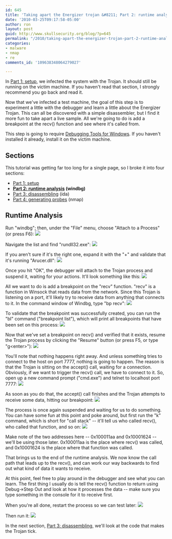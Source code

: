 ```yaml
---
id: 645
title: 'Taking apart the Energizer trojan &#8211; Part 2: runtime analysis'
date: '2010-03-25T09:17:58-05:00'
author: ron
layout: post
guid: http://www.skullsecurity.org/blog/?p=645
permalink: "/2010/taking-apart-the-energizer-trojan-part-2-runtime-analysis"
categories:
- malware
- nmap
- re
comments_id: '109638348064279027'

---
```


In <a href='/blog/?p=627'>Part 1: setup</a>, we infected the system with the Trojan. It should still be running on the victim machine. If you haven't read that section, I strongly recommend you go back and read it. 

Now that we've infected a test machine, the goal of this step is to experiment a little with the debugger and learn a little about the Energizer Trojan. This can all be discovered with a simple disassembler, but I find it more fun to take apart a live sample. All we're going to do is add a breakpoint at the recv() function and see where it's called from.

This step is going to require <a href='http://www.microsoft.com/whdc/devtools/debugging/installx86.Mspx'>Debugging Tools for Windows</a>. If you haven't installed it already, install it on the victim machine. 
<!--more-->
<h2>Sections</h2>
This tutorial was getting far too long for a single page, so I broke it into four sections:
<ul>
 <li><a href='/blog/?p=627'>Part 1: setup</a></li>
 <li><strong><a href='/blog/?p=645'>Part 2: runtime analysis</a> (windbg)</strong></li>
 <li><a href='/blog/?p=647'>Part 3: disassembling</a> (ida)</li>
 <li><a href='/blog/?p=649'>Part 4: generating probes</a> (nmap)</li>
</ul>

<h2>Runtime Analysis</h2>
Run "windbg"; then, under the "File" menu, choose "Attach to a Process" (or press F6):
<img src='/blogdata/usbcharger-05-attach.png'>

Navigate the list and find "rundll32.exe":
<img src='/blogdata/usbcharger-06-rundll32.png'>

If you aren't sure if it's the right one, expand it with the "+" and validate that it's running "Arucer.dll":
<img src='/blogdata/usbcharger-07-arucer.dll.png'>

Once you hit "OK", the debugger will attach to the Trojan process and suspend it, waiting for your actions. It'll look something like this:
<img src='/blogdata/usbcharger-08-windbg.png'>

All we want to do is add a breakpoint on the "recv" function. "recv" is a function in Winsock that reads data from the network. Since this Trojan is listening on a port, it'll likely try to receive data from anything that connects to it. In the command window of Windbg, type "bp recv":
<img src='/blogdata/usbcharger-09-bp_recv.png'>

To validate that the breakpoint was successfully created, you can run the "bl" command ("breakpoint list"), which will print all breakpoints that have been set on this process:
<img src='/blogdata/usbcharger-10-bl.png'>

Now that we've set a breakpoint on recv() and verified that it exists, resume the Trojan process by clicking the "Resume" button (or press F5, or type "g&lt;enter&gt;"):
<img src='/blogdata/usbcharger-11-g.png'>

You'll note that nothing happens right away. And unless something tries to connect to the host on port 7777, nothing is going to happen. The reason is that the Trojan is sitting on the accept() call, waiting for a connection. Obviously, if we want to trigger the recv() call, we have to connect to it. So, open up a new command prompt ("cmd.exe") and telnet to localhost port 7777:
<img src='/blogdata/usbcharger-12-telnet.png'>

As soon as you do that, the accept() call finishes and the Trojan attempts to receive some data, hitting our breakpoint:
<img src='/blogdata/usbcharger-13-break.png'>

The process is once again suspended and waiting for us to do something.  You can have some fun at this point and poke around, but first run the "k" command, which is short for "call stack" -- it'll tell us who called recv(), who called that function, and so on:
<img src='/blogdata/usbcharger-14-stack.png'>

Make note of the two addresses here -- 0x100011aa and 0x10001624 -- we'll be using those later. 0x100011aa is the place where recv() was called, and 0x10001624 is the place where that function was called.

That brings us to the end of the runtime analysis. We now know the call path that leads up to the recv(), and can work our way backwards to find out what kind of data it wants to receive.

At this point, feel free to play around in the debugger and see what you can learn. The first thing I usually do is tell the recv() function to return using Debug-&gt;Step Out and look at how it processes the data -- make sure you type something in the console for it to receive first.

When you're all done, restart the process so we can test later:
<img src='/blogdata/usbcharger-54-restart.png'>

Then run it:
<img src='/blogdata/usbcharger-55-go.png'>

In the next section, <a href='/blog/?p=647'>Part 3: disassembling</a>, we'll look at the code that makes the Trojan tick. 
